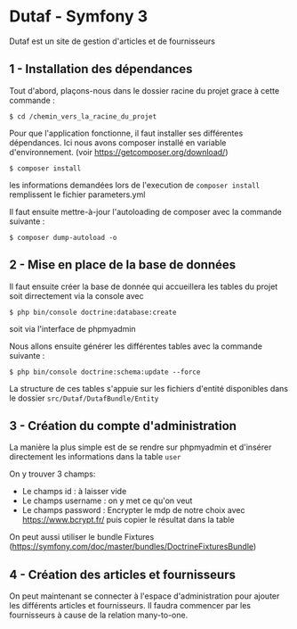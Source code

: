 Dutaf - Symfony 3
==================

Dutaf est un site de gestion d'articles et de fournisseurs

1 - Installation des dépendances 
----------------

Tout d'abord, plaçons-nous dans le dossier racine du projet grace à cette commande : 

````
$ cd /chemin_vers_la_racine_du_projet
````


Pour que l'application fonctionne, il faut installer ses différentes dépendances. Ici nous avons composer installé en variable d'environnement. (voir https://getcomposer.org/download/)

````
$ composer install
````

les informations demandées lors de l'execution de `composer install` remplissent le fichier parameters.yml

Il faut ensuite mettre-à-jour l'autoloading de composer avec la commande suivante : 

````
$ composer dump-autoload -o
````

2 - Mise en place de la base de données
----------------

Il faut ensuite créer la base de donnée qui accueillera les tables du projet soit dirrectement via la console avec

````
$ php bin/console doctrine:database:create
````

soit via l'interface de phpmyadmin

Nous allons ensuite générer les différentes tables avec la commande suivante :

````
$ php bin/console doctrine:schema:update --force
````

La structure de ces tables s'appuie sur les fichiers d'entité disponibles dans le dossier `src/Dutaf/DutafBundle/Entity`

3 - Création du compte d'administration
-----------------

La manière la plus simple est de se rendre sur phpmyadmin et d'insérer directement les informations dans la table `user`

On y trouver 3 champs:
  - Le champs id : à laisser vide
  - Le champs username : on y met ce qu'on veut
  - Le champs password : Encrypter le mdp de notre choix avec https://www.bcrypt.fr/ puis copier le résultat dans la table
  
On peut aussi utiliser le bundle Fixtures (https://symfony.com/doc/master/bundles/DoctrineFixturesBundle)

4 - Création des articles et fournisseurs
-----------------

On peut maintenant se connecter à l'espace d'administration pour ajouter les différents articles et fournisseurs.
Il faudra commencer par les fournisseurs à cause de la relation many-to-one.

